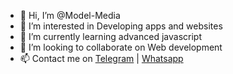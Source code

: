 - 👋 Hi, I’m @Model-Media
- 👀 I’m interested in Developing apps and websites
- 🌱 I’m currently learning advanced javascript
- 💞️ I’m looking to collaborate on Web development 
- 📫 Contact me on [Telegram](https://t.me/Model_Media) | [Whatsapp](https://wa.me/+918113904766)

<!---
Model-Media/Model-Media is a ✨ special ✨ repository because its `README.md` (this file) appears on your GitHub profile.
You can click the Preview link to take a look at your changes.
--->

